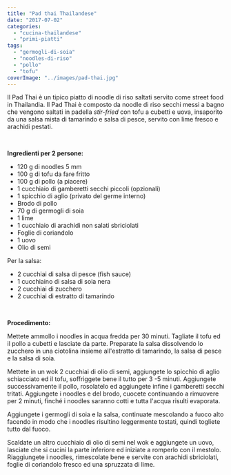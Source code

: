 ```yaml
---
title: "Pad thai Thailandese"
date: "2017-07-02"
categories: 
  - "cucina-thailandese"
  - "primi-piatti"
tags: 
  - "germogli-di-soia"
  - "noodles-di-riso"
  - "pollo"
  - "tofu"
coverImage: "../images/pad-thai.jpg"
---
```


Il Pad Thai è un tipico piatto di noodle di riso saltati servito come street food in Thailandia. Il Pad Thai è composto da noodle di riso secchi messi a bagno che vengono saltati in padella _stir-fried_ con tofu a cubetti e uova, insaporito da una salsa mista di tamarindo e salsa di pesce, servito con lime fresco e arachidi pestati.

 

**Ingredienti per 2 persone:**

- 120 g di noodles 5 mm
- 100 g di tofu da fare fritto
- 100 g di pollo (a piacere)
- 1 cucchiaio di gamberetti secchi piccoli (opzionali)
- 1 spicchio di aglio (privato del germe interno)
- Brodo di pollo
- 70 g di germogli di soia
- 1 lime
- 1 cucchiaio di arachidi non salati sbriciolati
- Foglie di coriandolo
- 1 uovo
- Olio di semi

Per la salsa:

- 2 cucchiai di salsa di pesce (fish sauce)
- 1 cucchiaino di salsa di soia nera
- 2 cucchiai di zucchero
- 2 cucchiai di estratto di tamarindo

 

**Procedimento:**

Mettete ammollo i noodles in acqua fredda per 30 minuti. Tagliate il tofu ed il pollo a cubetti e lasciate da parte. Preparate la salsa dissolvendo lo zucchero in una ciotolina insieme all'estratto di tamarindo, la salsa di pesce e la salsa di soia.

Mettete in un wok 2 cucchiai di olio di semi, aggiungete lo spicchio di aglio schiacciato ed il tofu, soffriggete bene il tutto per 3 -5 minuti. Aggiungete successivamente il pollo, rosolatelo ed aggiungete infine i gamberetti secchi tritati. Aggiungete i noodles e del brodo, cuocete continuando a rimuovere per 2 minuti, finché i noodles saranno cotti e tutta l'acqua risulti evaporata.

Aggiungete i germogli di soia e la salsa, continuate mescolando a fuoco alto facendo in modo che i noodles risultino leggermente tostati, quindi togliete tutto dal fuoco.

Scaldate un altro cucchiaio di olio di semi nel wok e aggiungete un uovo, lasciate che si cucini la parte inferiore ed iniziate a romperlo con il mestolo. Riaggiungete i noodles, rimescolate bene e servite con arachidi sbriciolati, foglie di coriandolo fresco ed una spruzzata di lime.
